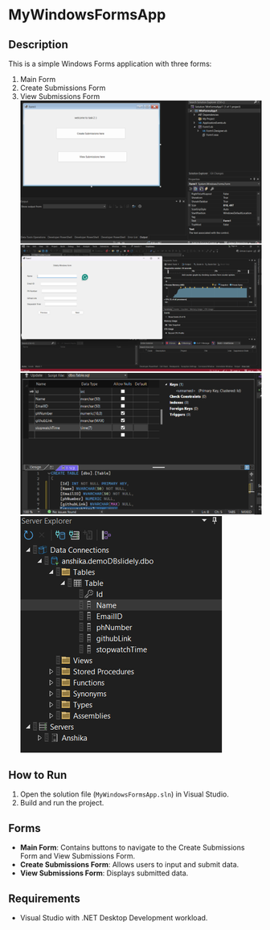 # MyWindowsFormsApp

## Description
This is a simple Windows Forms application with three forms: 
1. Main Form
2. Create Submissions Form
3. View Submissions Form
   ![alt text1](https://github.com/Anshika-sona/MyForm-App/blob/main/Screenshot%202024-06-21%20215644.png)
    ![alt text2](https://github.com/Anshika-sona/MyForm-App/blob/main/Screenshot%202024-06-21%20183058.png)
    ![alt text3](https://github.com/Anshika-sona/MyForm-App/blob/main/Screenshot%202024-06-21%20183314.png)
    ![alt text4](https://github.com/Anshika-sona/MyForm-App/blob/main/Screenshot%202024-06-21%20183150.png)
   

## How to Run
1. Open the solution file (`MyWindowsFormsApp.sln`) in Visual Studio.
2. Build and run the project.

## Forms
- **Main Form**: Contains buttons to navigate to the Create Submissions Form and View Submissions Form.
- **Create Submissions Form**: Allows users to input and submit data.
- **View Submissions Form**: Displays submitted data.

## Requirements
- Visual Studio with .NET Desktop Development workload.
